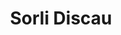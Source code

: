 ---
title: "Sorli Discau"
url: /barcelona/sorli-discau-avinguda-de-la-mare-de-deu-de-montserrat/
shop: supermercado
---